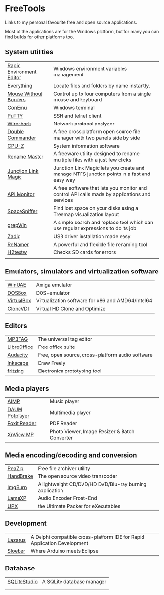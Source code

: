 # FreeTools
Links to my personal favourite free and open source applications.

Most of the applications are for the Windows platform, but for many you can find builds for other platforms too.

## System utilities
| | |
|-|-|
[Rapid Environment Editor](https://www.rapidee.com) | Windows environment variables management
[Everything](https://www.voidtools.com/) | Locate files and folders by name instantly.
[Mouse Without Borders](https://www.microsoft.com/en-us/garage/profiles/mouse-without-borders/) | Control up to four computers from a single mouse and keyboard
[ConEmu](https://conemu.github.io/)|Windows terminal
[PuTTY](https://www.putty.org/)|SSH and telnet client
[Wireshark](https://www.wireshark.org/)|Network protocol analyzer
[Double Commander](https://doublecmd.sourceforge.io/)|A free cross platform open source file manager with two panels side by side
[CPU-Z](https://www.cpuid.com/softwares/cpu-z.html)|System information software
[Rename Master](http://www.joejoesoft.com/vcms/108/)|A freeware utility designed to rename multiple files with a just few clicks
[Junction Link Magic](http://www.rekenwonder.com/linkmagic.htm)|Junction Link Magic lets you create and manage NTFS junction points in a fast and easy way 
[API Monitor](http://www.rohitab.com/apimonitor)|A free software that lets you monitor and control API calls made by applications and services
[SpaceSniffer](http://www.uderzo.it/main_products/space_sniffer/)|Find lost space on your disks using a Treemap visualization layout
[grepWin](https://tools.stefankueng.com/grepWin.html)|A simple search and replace tool which can use regular expressions to do its job
[Zadig](http://zadig.akeo.ie/)|USB driver installation made easy
[ReNamer](http://www.den4b.com/news/2416/renamer-6-9)|A powerful and flexible file renaming tool
[H2testw](http://www.heise.de/ct/Redaktion/bo/downloads/h2testw_1.4.zip)|Checks SD cards for errors
[]()|

## Emulators, simulators and virtualization software
| | |
|-|-|
[WinUAE](http://www.winuae.net/)|Amiga emulator
[DOSBox](https://www.dosbox.com/)|DOS-emulator
[VirtualBox](https://www.virtualbox.org/)|Virtualization software for x86 and AMD64/Intel64
[CloneVDI](https://forums.virtualbox.org/viewtopic.php?f=6&t=22422)|Virtual HD Clone and Optimize

## Editors
| | |
|-|-|
[MP3TAG](https://www.mp3tag.de/en/)|The universal tag editor
[LibreOffice](https://www.libreoffice.org/)|Free office suite
[Audacity](https://www.audacityteam.org/)|Free, open source, cross-platform audio software
[Inkscape](https://inkscape.org/nl/)|Draw Freely
[fritzing](http://fritzing.org/home/)|Electronics prototyping tool

## Media players
| | |
|-|-|
[AIMP](http://www.aimp.ru/)|Music player
[DAUM Potplayer](https://potplayer.daum.net/)|Multimedia player
[Foxit Reader](https://www.foxitsoftware.com/pdf-reader/)|PDF Reader
[XnView MP](https://www.xnview.com/en/)|Photo Viewer, Image Resizer & Batch Converter

## Media encoding/decoding and conversion
| | |
|-|-|
[PeaZip](http://www.peazip.org/)|Free file archiver utility
[HandBrake](https://handbrake.fr/)|The open source video transcoder
[ImgBurn](http://www.imgburn.com/)|A lightweight CD/DVD/HD DVD/Blu-ray burning application
[LameXP](http://lamexp.sourceforge.net/)|Audio Encoder Front-End
[UPX](https://upx.github.io/)|the Ultimate Packer for eXecutables

## Development
| | |
|-|-|
[Lazarus](https://www.lazarus-ide.org/)|A Delphi compatible cross-platform IDE for Rapid Application Development
[Sloeber](http://eclipse.baeyens.it/)|Where Arduino meets Eclipse

## Database
| | |
|-|-|
[SQLiteStudio](https://sqlitestudio.pl/index.rvt)|A SQLite database manager
[]()|
[]()|
